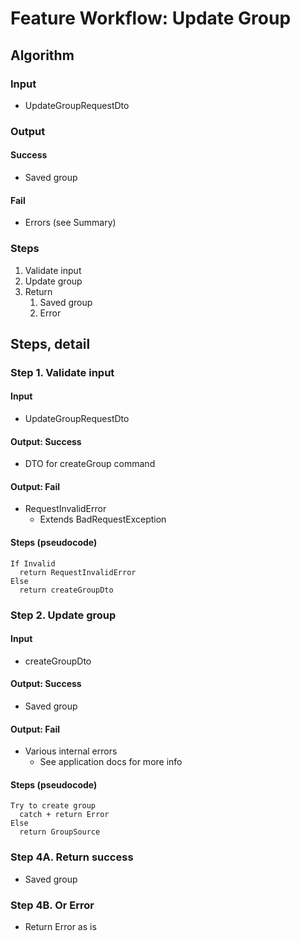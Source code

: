 # Feature Workflow: Update Group

## Algorithm

### Input

- UpdateGroupRequestDto

### Output

#### Success

- Saved group

#### Fail

- Errors (see Summary)

### Steps

1. Validate input
2. Update group
3. Return
   1. Saved group
   2. Error

## Steps, detail

### Step 1. Validate input

#### Input

- UpdateGroupRequestDto

#### Output: Success

- DTO for createGroup command

#### Output: Fail

- RequestInvalidError
  - Extends BadRequestException

#### Steps (pseudocode)

```
If Invalid
  return RequestInvalidError
Else
  return createGroupDto
```

### Step 2. Update group

#### Input

- createGroupDto

#### Output: Success

- Saved group

#### Output: Fail

- Various internal errors
  - See application docs for more info

#### Steps (pseudocode)

```
Try to create group
  catch + return Error
Else
  return GroupSource
```

### Step 4A. Return success

- Saved group

### Step 4B. Or Error

- Return Error as is
